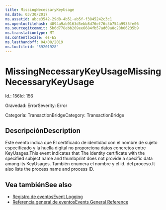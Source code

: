 ```yaml
---
title: MissingNecessaryKeyUsage
ms.date: 03/30/2017
ms.assetid: abce3542-29d8-4b51-ab5f-f3845242c3c1
ms.openlocfilehash: 4894a9ab9163d5ebb8d76ef76c3b754a9935fe06
ms.sourcegitcommit: 5b6d778ebb269ee6684fb57ad69a8c28b06235b9
ms.translationtype: MT
ms.contentlocale: es-ES
ms.lasthandoff: 04/08/2019
ms.locfileid: "59201928"
---
```

# <a name="missingnecessarykeyusage"></a><span data-ttu-id="cbea8-102">MissingNecessaryKeyUsage</span><span class="sxs-lookup"><span data-stu-id="cbea8-102">MissingNecessaryKeyUsage</span></span>
<span data-ttu-id="cbea8-103">Id.: 156</span><span class="sxs-lookup"><span data-stu-id="cbea8-103">Id: 156</span></span>  
  
 <span data-ttu-id="cbea8-104">Gravedad: Error</span><span class="sxs-lookup"><span data-stu-id="cbea8-104">Severity: Error</span></span>  
  
 <span data-ttu-id="cbea8-105">Categoría: TransactionBridge</span><span class="sxs-lookup"><span data-stu-id="cbea8-105">Category: TransactionBridge</span></span>  
  
## <a name="description"></a><span data-ttu-id="cbea8-106">Descripción</span><span class="sxs-lookup"><span data-stu-id="cbea8-106">Description</span></span>  
 <span data-ttu-id="cbea8-107">Este evento indica que El certificado de identidad con el nombre de sujeto especificado y la huella digital no proporciona datos concretos entre KeyUsages.</span><span class="sxs-lookup"><span data-stu-id="cbea8-107">This event indicates that The identity certificate with the specified subject name and thumbprint does not provide a specific data among its KeyUsages.</span></span> <span data-ttu-id="cbea8-108">También enumera el nombre y el id. del proceso.</span><span class="sxs-lookup"><span data-stu-id="cbea8-108">It also lists the process name and process ID.</span></span>  
  
## <a name="see-also"></a><span data-ttu-id="cbea8-109">Vea también</span><span class="sxs-lookup"><span data-stu-id="cbea8-109">See also</span></span>

- [<span data-ttu-id="cbea8-110">Registro de eventos</span><span class="sxs-lookup"><span data-stu-id="cbea8-110">Event Logging</span></span>](../../../../../docs/framework/wcf/diagnostics/event-logging/index.md)
- [<span data-ttu-id="cbea8-111">Referencia general de eventos</span><span class="sxs-lookup"><span data-stu-id="cbea8-111">Events General Reference</span></span>](../../../../../docs/framework/wcf/diagnostics/event-logging/events-general-reference.md)
